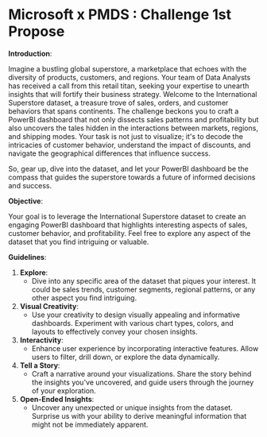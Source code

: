 # Microsoft x PMDS : Challenge 1st Propose

**Introduction**:

Imagine a bustling global superstore, a marketplace that echoes with the diversity of products, customers, and regions. Your team of Data Analysts has received a call from this retail titan, seeking your expertise to unearth insights that will fortify their business strategy. Welcome to the International Superstore dataset, a treasure trove of sales, orders, and customer behaviors that spans continents.
The challenge beckons you to craft a PowerBI dashboard that not only dissects sales patterns and profitability but also uncovers the tales hidden in the interactions between markets, regions, and shipping modes. Your task is not just to visualize; it's to decode the intricacies of customer behavior, understand the impact of discounts, and navigate the geographical differences that influence success.

So, gear up, dive into the dataset, and let your PowerBI dashboard be the compass that guides the superstore towards a future of informed decisions and success.

**Objective**:

Your goal is to leverage the International Superstore dataset to create an engaging PowerBI dashboard that highlights interesting aspects of sales, customer behavior, and profitability. Feel free to explore any aspect of the dataset that you find intriguing or valuable.

**Guidelines**:
1. **Explore**:
   - Dive into any specific area of the dataset that piques your interest. It could be sales trends, customer segments, regional patterns, or any other aspect you find intriguing.
2. **Visual Creativity**:
   - Use your creativity to design visually appealing and informative dashboards. Experiment with various chart types, colors, and layouts to effectively convey your chosen insights.
3. **Interactivity**:
   - Enhance user experience by incorporating interactive features. Allow users to filter, drill down, or explore the data dynamically.
4. **Tell a Story**:
   - Craft a narrative around your visualizations. Share the story behind the insights you've uncovered, and guide users through the journey of your exploration.
5. **Open-Ended Insights**:
   - Uncover any unexpected or unique insights from the dataset. Surprise us with your ability to derive meaningful information that might not be immediately apparent.
